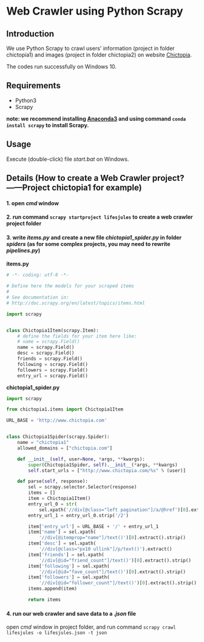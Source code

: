 # Web Crawler using Python Scrapy
## Introduction
  We use Python Scrapy to crawl users' information (project in folder chictopia1) and images (project in folder chictopia2) on website [Chictopia](http://www.chictopia.com/).
  
The codes run successfully on Windows 10. 
## Requirements
- Python3
- Scrapy

**note: we recommend installing [Anaconda3](https://www.anaconda.com/download/) and using command ```conda install scrapy``` to install Scrapy.**
## Usage
Execute (double-click) file *start.bat* on Windows.

## Details (How to create a Web Crawler project?——Project chictopia1 for example)
#### 1. open *cmd* window
#### 2. run command ```scrapy startproject lifesjules``` to create a web crawler project folder
#### 3. write *items.py* and create a new file *chictopia1_spider.py* in folder *spiders* (as for some complex projects, you may need to rewrite *pipelines.py*)

**items.py**
```python
# -*- coding: utf-8 -*-

# Define here the models for your scraped items
#
# See documentation in:
# http://doc.scrapy.org/en/latest/topics/items.html

import scrapy


class Chictopia1Item(scrapy.Item):
    # define the fields for your item here like:
    # name = scrapy.Field()
    name = scrapy.Field()
    desc = scrapy.Field()
    friends = scrapy.Field()
    following = scrapy.Field()
    followers = scrapy.Field()
    entry_url = scrapy.Field()
```

**chictopia1_spider.py**
```python
import scrapy

from chictopia1.items import Chictopia1Item

URL_BASE = 'http://www.chictopia.com'


class Chictopia1Spider(scrapy.Spider):
    name = "chictopia1"
    allowed_domains = ["chictopia.com"]

    def __init__(self, user=None, *args, **kwargs):
        super(Chictopia1Spider, self).__init__(*args, **kwargs)
        self.start_urls = ["http://www.chictopia.com/%s" % (user)]

    def parse(self, response):
        sel = scrapy.selector.Selector(response)
        items = []
        item = Chictopia1Item()
        entry_url_0 = str(
            sel.xpath('//div[@class="left pagination"]/a/@href')[0].extract().strip())
        entry_url_1 = entry_url_0.strip('/2')

        item['entry_url'] = URL_BASE + '/' + entry_url_1
        item['name'] = sel.xpath(
            '//div[@itemprop="name"]/text()')[0].extract().strip()
        item['desc'] = sel.xpath(
            '//div[@class="px10 ullink"]/p/text()').extract()
        item['friends'] = sel.xpath(
            '//div[@id="friend_count"]/text()')[0].extract().strip()
        item['following'] = sel.xpath(
            '//div[@id="fave_count"]/text()')[0].extract().strip()
        item['followers'] = sel.xpath(
            '//div[@id="follower_count"]/text()')[0].extract().strip()
        items.append(item)

        return items

```

#### 4. run our web crawler and save data to a *.json* file
open *cmd* window in project folder, and run command ```scrapy crawl lifesjules -o lifesjules.json -t json```
